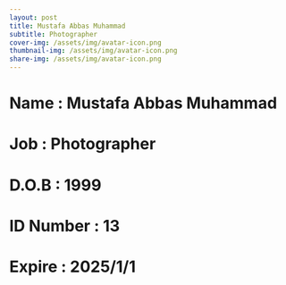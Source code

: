 ```yaml
---
layout: post
title: Mustafa Abbas Muhammad
subtitle: Photographer
cover-img: /assets/img/avatar-icon.png
thumbnail-img: /assets/img/avatar-icon.png
share-img: /assets/img/avatar-icon.png
---
```


# Name : Mustafa Abbas Muhammad
# Job : Photographer
# D.O.B : 1999
# ID Number : 13
# Expire : 2025/1/1
